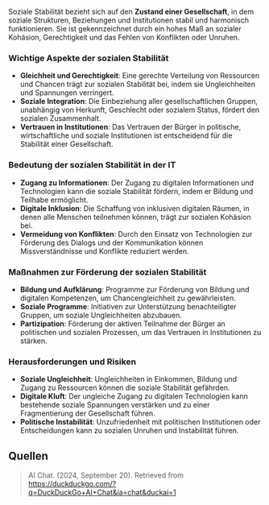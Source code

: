Soziale Stabilität bezieht sich auf den **Zustand einer Gesellschaft**, in dem soziale Strukturen, Beziehungen und Institutionen stabil und harmonisch funktionieren. Sie ist gekennzeichnet durch ein hohes Maß an sozialer Kohäsion, Gerechtigkeit und das Fehlen von Konflikten oder Unruhen.

### Wichtige Aspekte der sozialen Stabilität
- **Gleichheit und Gerechtigkeit**: Eine gerechte Verteilung von Ressourcen und Chancen trägt zur sozialen Stabilität bei, indem sie Ungleichheiten und Spannungen verringert.
- **Soziale Integration**: Die Einbeziehung aller gesellschaftlichen Gruppen, unabhängig von Herkunft, Geschlecht oder sozialem Status, fördert den sozialen Zusammenhalt.
- **Vertrauen in Institutionen**: Das Vertrauen der Bürger in politische, wirtschaftliche und soziale Institutionen ist entscheidend für die Stabilität einer Gesellschaft.

### Bedeutung der sozialen Stabilität in der IT
- **Zugang zu Informationen**: Der Zugang zu digitalen Informationen und Technologien kann die soziale Stabilität fördern, indem er Bildung und Teilhabe ermöglicht.
- **Digitale Inklusion**: Die Schaffung von inklusiven digitalen Räumen, in denen alle Menschen teilnehmen können, trägt zur sozialen Kohäsion bei.
- **Vermeidung von Konflikten**: Durch den Einsatz von Technologien zur Förderung des Dialogs und der Kommunikation können Missverständnisse und Konflikte reduziert werden.

### Maßnahmen zur Förderung der sozialen Stabilität
- **Bildung und Aufklärung**: Programme zur Förderung von Bildung und digitalen Kompetenzen, um Chancengleichheit zu gewährleisten.
- **Soziale Programme**: Initiativen zur Unterstützung benachteiligter Gruppen, um soziale Ungleichheiten abzubauen.
- **Partizipation**: Förderung der aktiven Teilnahme der Bürger an politischen und sozialen Prozessen, um das Vertrauen in Institutionen zu stärken.

### Herausforderungen und Risiken
- **Soziale Ungleichheit**: Ungleichheiten in Einkommen, Bildung und Zugang zu Ressourcen können die soziale Stabilität gefährden.
- **Digitale Kluft**: Der ungleiche Zugang zu digitalen Technologien kann bestehende soziale Spannungen verstärken und zu einer Fragmentierung der Gesellschaft führen.
- **Politische Instabilität**: Unzufriedenheit mit politischen Institutionen oder Entscheidungen kann zu sozialen Unruhen und Instabilität führen.

## Quellen
> AI Chat. (2024, September 20). Retrieved from https://duckduckgo.com/?q=DuckDuckGo+AI+Chat&ia=chat&duckai=1